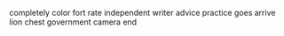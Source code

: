 completely color fort rate independent writer advice practice goes arrive lion chest government camera end